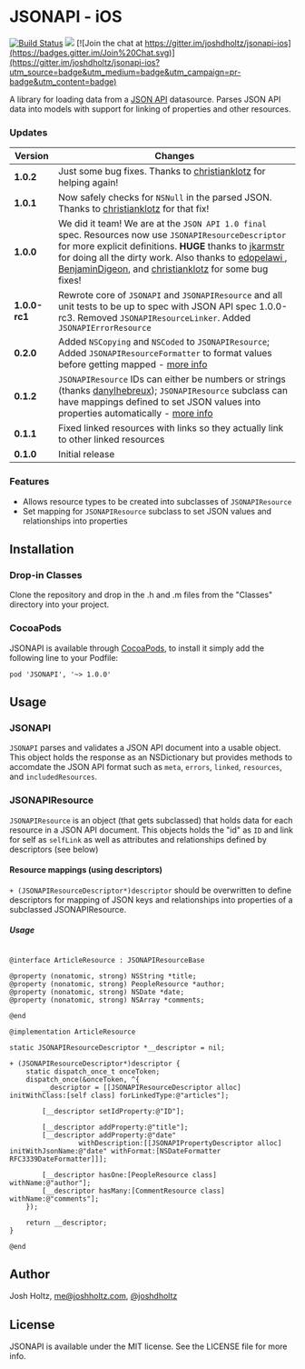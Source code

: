 # JSONAPI - iOS

[![Build Status](https://travis-ci.org/joshdholtz/jsonapi-ios.png?branch=master)](https://travis-ci.org/joshdholtz/jsonapi-ios)
![](https://cocoapod-badges.herokuapp.com/v/JSONAPI/badge.png)
[![Join the chat at https://gitter.im/joshdholtz/jsonapi-ios](https://badges.gitter.im/Join%20Chat.svg)](https://gitter.im/joshdholtz/jsonapi-ios?utm_source=badge&utm_medium=badge&utm_campaign=pr-badge&utm_content=badge)

A library for loading data from a [JSON API](http://jsonapi.org) datasource. Parses JSON API data into models with support for linking of properties and other resources.

### Updates

Version | Changes
--- | ---
**1.0.2** | Just some bug fixes. Thanks to [christianklotz](https://github.com/christianklotz) for helping again!
**1.0.1** | Now safely checks for `NSNull` in the parsed JSON. Thanks to [christianklotz](https://github.com/christianklotz) for that fix!
**1.0.0** | We did it team! We are at the `JSON API 1.0 final` spec. Resources now use `JSONAPIResourceDescriptor` for more explicit definitions. **HUGE** thanks to [jkarmstr](https://github.com/jkarmstr) for doing all the dirty work. Also thanks to [edopelawi ](https://github.com/edopelawi ), [BenjaminDigeon](https://github.com/BenjaminDigeon), and [christianklotz](https://github.com/christianklotz) for some bug fixes!
**1.0.0-rc1** | Rewrote core of `JSONAPI` and `JSONAPIResource` and all unit tests to be up to spec with JSON API spec 1.0.0-rc3. Removed `JSONAPIResourceLinker`. Added `JSONAPIErrorResource`
**0.2.0** | Added `NSCopying` and `NSCoded` to `JSONAPIResource`; Added `JSONAPIResourceFormatter` to format values before getting mapped - [more info](#formatter)
**0.1.2** | `JSONAPIResource` IDs can either be numbers or strings (thanks [danylhebreux](https://github.com/danylhebreux)); `JSONAPIResource` subclass can have mappings defined to set JSON values into properties automatically - [more info](#resource-mappings)
**0.1.1** | Fixed linked resources with links so they actually link to other linked resources
**0.1.0** | Initial release

### Features
- Allows resource types to be created into subclasses of `JSONAPIResource`
- Set mapping for `JSONAPIResource` subclass to set JSON values and relationships into properties

## Installation

### Drop-in Classes
Clone the repository and drop in the .h and .m files from the "Classes" directory into your project.

### CocoaPods

JSONAPI is available through [CocoaPods](http://cocoapods.org), to install
it simply add the following line to your Podfile:

    pod 'JSONAPI', '~> 1.0.0'

## Usage

### JSONAPI
`JSONAPI` parses and validates a JSON API document into a usable object. This object holds the response as an NSDictionary but provides methods to accomdate the JSON API format such as `meta`, `errors`, `linked`, `resources`, and `includedResources`.

### JSONAPIResource
`JSONAPIResource` is an object (that gets subclassed) that holds data for each resource in a JSON API document. This objects holds the "id" as `ID` and link for self as `selfLink` as well as attributes and relationships defined by descriptors (see below)

#### Resource mappings (using descriptors)
`+ (JSONAPIResourceDescriptor*)descriptor` should be overwritten to define descriptors for mapping of JSON keys and relationships into properties of a subclassed JSONAPIResource.

##### Usage

````objc

@interface ArticleResource : JSONAPIResourceBase

@property (nonatomic, strong) NSString *title;
@property (nonatomic, strong) PeopleResource *author;
@property (nonatomic, strong) NSDate *date;
@property (nonatomic, strong) NSArray *comments;

@end

@implementation ArticleResource

static JSONAPIResourceDescriptor *__descriptor = nil;

+ (JSONAPIResourceDescriptor*)descriptor {
    static dispatch_once_t onceToken;
    dispatch_once(&onceToken, ^{
        __descriptor = [[JSONAPIResourceDescriptor alloc] initWithClass:[self class] forLinkedType:@"articles"];

        [__descriptor setIdProperty:@"ID"];

        [__descriptor addProperty:@"title"];
        [__descriptor addProperty:@"date"
                 withDescription:[[JSONAPIPropertyDescriptor alloc] initWithJsonName:@"date" withFormat:[NSDateFormatter RFC3339DateFormatter]]];

        [__descriptor hasOne:[PeopleResource class] withName:@"author"];
        [__descriptor hasMany:[CommentResource class] withName:@"comments"];
    });

    return __descriptor;
}

@end

````

## Author

Josh Holtz, me@joshholtz.com, [@joshdholtz](https://twitter.com/joshdholtz)

## License

JSONAPI is available under the MIT license. See the LICENSE file for more info.
